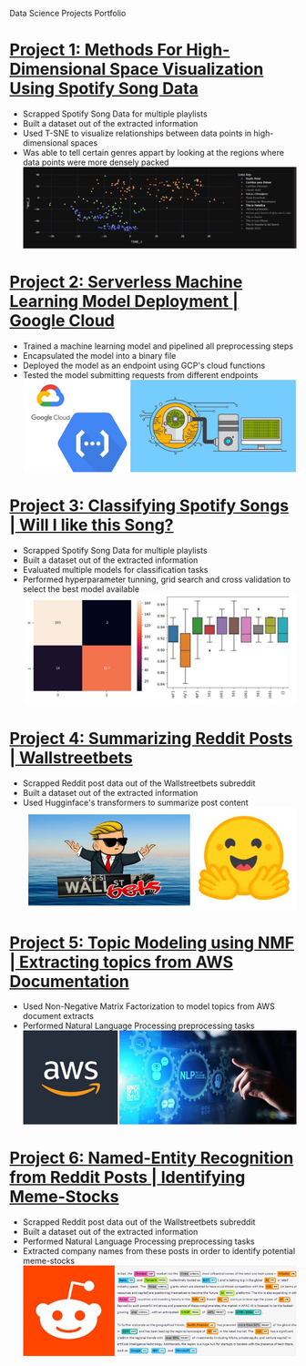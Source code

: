 Data Science Projects Portfolio

# [Project 1: Methods For High-Dimensional Space Visualization Using Spotify Song Data](https://github.com/irojasgo/spotifytsne)
- Scrapped Spotify Song Data for multiple playlists
- Built a dataset out of the extracted information
- Used T-SNE to visualize relationships between data points in  high-dimensional spaces
- Was able to tell certain genres appart by looking at the regions where data points were more densely packed
![](/images/Screenshot_4.jpg)

# [Project 2: Serverless Machine Learning Model Deployment | Google Cloud](www.google.com)
- Trained a machine learning model and pipelined all preprocessing steps
- Encapsulated the model into a binary file
- Deployed the model as an endpoint using GCP's cloud functions
- Tested the model submitting requests from different endpoints
![](/images/Screenshot_6.jpg)

# [Project 3: Classifying Spotify Songs | Will I like this Song?](https://github.com/irojasgo/spotifyclassifier)
- Scrapped Spotify Song Data for multiple playlists
- Built a dataset out of the extracted information
- Evaluated multiple models for classification tasks
- Performed hyperparameter tunning, grid search and cross validation to select the best model available 
![](/images/Screenshot_1.jpg)

# [Project 4: Summarizing Reddit Posts | Wallstreetbets](https://github.com/irojasgo/redditsummarizer)
- Scrapped Reddit post data out of the Wallstreetbets subreddit
- Built a dataset out of the extracted information
- Used Hugginface's transformers to summarize post content
![](/images/Screenshot_2.jpg)

# [Project 5: Topic Modeling using NMF | Extracting topics from AWS Documentation](www.google.com)
- Used Non-Negative Matrix Factorization to model topics from AWS document extracts
- Performed Natural Language Processing preprocessing tasks 
![](/images/Screenshot_3.jpg)

# [Project 6: Named-Entity Recognition from Reddit Posts | Identifying Meme-Stocks](https://github.com/irojasgo/redditner)
- Scrapped Reddit post data out of the Wallstreetbets subreddit
- Built a dataset out of the extracted information
- Performed Natural Language Processing preprocessing tasks
- Extracted company names from these posts in order to identify potential meme-stocks
![](/images/Screenshot_5.jpg)
